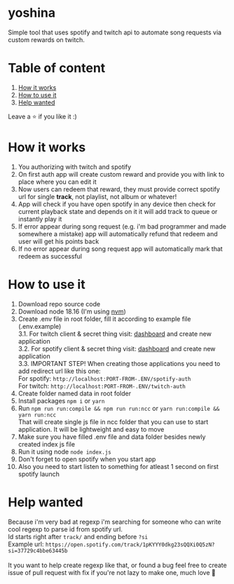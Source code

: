 # yoshina

Simple tool that uses spotify and twitch api to automate song requests via custom rewards on twitch.

# Table of content

1. [How it works](#how-it-works)
2. [How to use it](#how-to-use-it)
3. [Help wanted](#help-wanted)

Leave a ⭐ if you like it :)

# How it works

1. You authorizing with twitch and spotify
2. On first auth app will create custom reward and provide you with link to place where you can edit it
3. Now users can redeem that reward, they must provide correct spotify url for single **track**, not playlist, not album or whatever!
4. App will check if you have open spotify in any device then check for current playback state and depends on it it will add track to queue or instantly play it
5. If error appear during song request (e.g. i'm bad programmer and made somewhere a mistake) app will automatically refund that redeem and user will get his points back
6. If no error appear during song request app will automatically mark that redeem as successful

# How to use it

1. Download repo source code
2. Download node 18.16 (I'm using [nvm](https://github.com/nvm-sh/nvm))
3. Create .env file in root folder, fill it according to example file (.env.example)<br />
3.1. For twitch client & secret thing visit: [dashboard](https://dev.twitch.tv/console/apps) and create new application<br />
3.2. For spotify client & secret thing visit: [dashboard](https://developer.spotify.com/dashboard) and create new application<br />
3.3. IMPORTANT STEP! When creating those applications you need to add redirect url like this one:<br />
  For spotify: `http://localhost:PORT-FROM-.ENV/spotify-auth`<br />
  For twitch: `http://localhost:PORT-FROM-.ENV/twitch-auth`
4. Create folder named data in root folder
5. Install packages `npm i` or `yarn`
6. Run `npm run run:compile && npm run run:ncc` or `yarn run:compile && yarn run:ncc`<br />
That will create single js file in ncc folder that you can use to start application. It will be lightweight and easy to move
7. Make sure you have filled .env file and data folder besides newly created index js file
8. Run it using node `node index.js`
9. Don't forget to open spotify when you start app
10. Also you need to start listen to something for atleast 1 second on first spotify launch 

# Help wanted

Because i'm very bad at regexp i'm searching for someone who can write cool regexp to parse id from spotify url.<br />
Id starts right after `track/` and ending before `?si`<br />
Example url: `https://open.spotify.com/track/1pKYYY0dkg23sQQXi0Q5zN?si=37729c4bbe63445b`<br /><br />
It you want to help create regexp like that, or found a bug feel free to create issue of pull request with fix if you're not lazy to make one, much love 💌
